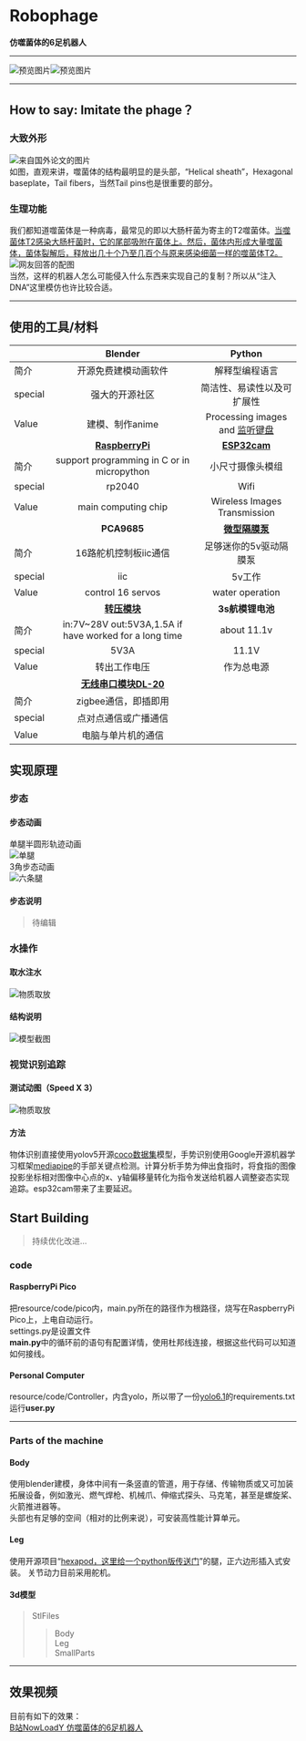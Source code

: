 # Robophage  
**仿噬菌体的6足机器人**  
***
![预览图片](Pictures/预览图2.png)![预览图片](Pictures/预览图1.png)    
***
## How to say: Imitate the phage？
### 大致外形
![来自国外论文的图片](Pictures/bacteriophage2.jpg)   
如图，直观来讲，噬菌体的结构最明显的是头部，“Helical sheath”，Hexagonal baseplate，Tail fibers，当然Tail pins也是很重要的部分。
### 生理功能
我们都知道噬菌体是一种病毒，最常见的即以大肠杆菌为寄主的T2噬菌体。[当噬菌体T2感染大肠杆菌时，它的尾部吸附在菌体上。然后，菌体内形成大量噬菌体，菌体裂解后，释放出几十个乃至几百个与原来感染细菌一样的噬菌体T2。](http://zhidao.baidu.com/question/370795825/answer/3064369381)  
![网友回答的配图](https://iknow-pic.cdn.bcebos.com/c8177f3e6709c93d6c95af16913df8dcd00054ef)  
当然，这样的机器人怎么可能侵入什么东西来实现自己的复制？所以从“注入DNA”这里模仿也许比较合适。  
***
## 使用的工具/材料
|       |**Blender**|**Python**|
|:----- |:-----:|:----:|
|简介   |开源免费建模动画软件|解释型编程语言|
|special|强大的开源社区|简洁性、易读性以及可扩展性|
|Value  |建模、制作anime|Processing images and [监听键盘](https://blog.csdn.net/coco56/article/details/107847467) |
|       |**[RaspberryPi](https://pico.org.cn/)**|**[ESP32cam](https://docs.ai-thinker.com/esp32-cam)**|
|简介    |support programming in C or in micropython|小尺寸摄像头模组 |
|special|rp2040|Wifi|
|Value  |main computing chip|Wireless Images Transmission|
|       |**PCA9685**|**[微型隔膜泵](https://m.tb.cn/h.fEWZDlZ?tk=fhnS2oLF5j6)**|
|简介    |16路舵机控制板iic通信|足够迷你的5v驱动隔膜泵|
|special|iic|5v工作|
|Value  |control 16 servos|water operation|
|       |**[转压模块](https://m.tb.cn/h.fvNk34G?tk=g5z52MGwKzn)**|**3s航模锂电池**|
|简介    |in:7V~28V out:5V3A,1.5A if have worked for a long time|about 11.1v|
|special|5V3A|11.1V|
|Value  |转出工作电压|作为总电源|
|       |**[无线串口模块DL-20](https://item.taobao.com/item.htm?spm=a230r.1.14.24.12c4259eXgpoSP&id=573882263589&ns=1&abbucket=4#detail)**||
|简介    |zigbee通信，即插即用||
|special|点对点通信或广播通信||
|Value  |电脑与单片机的通信||  
## 实现原理  
### 步态
#### 步态动画  
单腿半圆形轨迹动画  
![单腿](Pictures/单腿动.gif)  
3角步态动画  
![六条腿](Pictures/6腿动.gif)  
#### 步态说明  
> 待编辑  
### 水操作  
#### 取水注水  
![物质取放](Pictures/吸水吐水.gif)  
#### 结构说明  
![模型截图](Pictures/简易水循环系统.png)
### 视觉识别追踪  
#### 测试动图（Speed X 3）  
![物质取放](Pictures/图像识别手势控制.gif)  
#### 方法  
物体识别直接使用yolov5开源[coco数据集](https://blog.csdn.net/qq_41185868/article/details/82939959)模型，手势识别使用Google开源机器学习框架[mediapipe](https://mediapipe.dev/)的手部关键点检测。计算分析手势为伸出食指时，将食指的图像投影坐标相对图像中心点的x、y轴偏移量转化为指令发送给机器人调整姿态实现追踪。esp32cam带来了主要延迟。  
## Start Building  
> 持续优化改进...  
### code  
#### RaspberryPi Pico  
  把resource/code/pico内，main.py所在的路径作为根路径，烧写在RaspberryPi Pico上，上电自动运行。  
settings.py是设置文件  
**main.py**中的循环前的语句有配置详情，使用杜邦线连接，根据这些代码可以知道如何接线。  
#### Personal Computer  
  resource/code/Controller，内含yolo，所以带了一份[yolo6.1](https://github.com/ultralytics/yolov5/releases/tag/v6.1)的requirements.txt  
  运行**user.py**
***
### Parts of the machine  
#### Body  
使用blender建模，身体中间有一条竖直的管道，用于存储、传输物质或又可加装拓展设备，例如激光、燃气焊枪、机械爪、伸缩式探头、马克笔，甚至是螺旋桨、火箭推进器等。  
头部也有足够的空间（相对的比例来说），可安装高性能计算单元。  
#### Leg  
使用开源项目“[hexapod，这里给一个python版传送门](https://github.com/ViolinLee/PiHexa18)”的腿，正六边形插入式安装。
关节动力目前采用舵机。  
#### 3d模型  
> StlFiles  
>> Body  
>> Leg  
>> SmallParts  
***
## 效果视频  
目前有如下的效果：  
[B站NowLoadY 仿噬菌体的6足机器人](https://www.bilibili.com/video/BV1Ng41197Ls?share_source=copy_web)  
